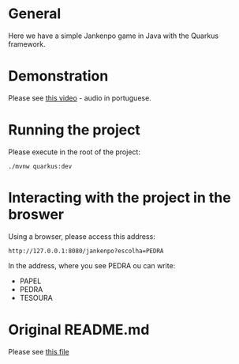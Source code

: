 # General

Here we have a simple Jankenpo game in Java with the Quarkus framework.


# Demonstration

Please see [this video](https://youtu.be/MNiylaXemsk) - audio in portuguese.


# Running the project

Please execute in the root of the project:

```
./mvnw quarkus:dev
```


# Interacting with the project in the broswer

Using a browser, please access this address:

```
http://127.0.0.1:8080/jankenpo?escolha=PEDRA
```

In the address, where you see PEDRA ou can write:

- PAPEL
- PEDRA
- TESOURA


# Original README.md

Please see [this file](ORIGINAL_README.md)